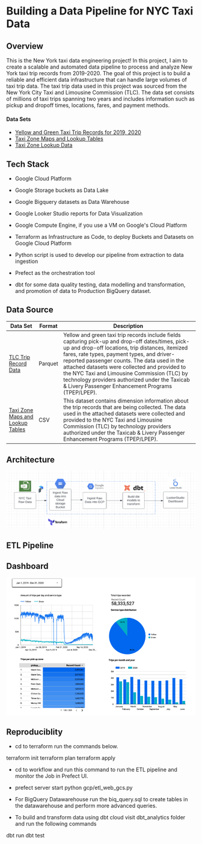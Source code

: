 
# Building a Data Pipeline for NYC Taxi Data




## Overview

This is the New York taxi data engineering project! In this project, I aim to create a scalable and automated data pipeline to process and analyze New York taxi trip records from 2019-2020. The goal of this project is to build a reliable and efficient data infrastructure that can handle large volumes of taxi trip data. The taxi trip data used in this project was sourced from the New York City Taxi and Limousine Commission (TLC). The data set consists of millions of taxi trips spanning two years and includes information such as pickup and dropoff times, locations, fares, and payment methods.

#### Data Sets 
* [Yellow and Green Taxi Trip Records for 2019, 2020](https://www1.nyc.gov/site/tlc/about/tlc-trip-record-data.page)
* [Taxi Zone Maps and Lookup Tables](https://www1.nyc.gov/site/tlc/about/tlc-trip-record-data.page)
* [Taxi Zone Lookup Data](https://www1.nyc.gov/site/tlc/about/tlc-trip-record-data.page)

## Tech Stack

* Google Cloud Platform
* Google Storage buckets as Data Lake
* Google Bigquery datasets as Data Warehouse
* Google Looker Studio reports for Data Visualization
* Google Compute Engine, if you use a VM on Google's Cloud Platform

* Terraform as Infrastructure as Code, to deploy Buckets and Datasets on Google Cloud Platform
* Python script is used to develop our pipeline from extraction to data ingestion
* Prefect as the orchestration tool
* dbt for some data quality testing, data modelling and transformation, and promotion of data to Production BigQuery dataset.

## Data Source 

| Data Set | Format | Description |
| ---      | ---    | ---         |
|[TLC Trip Record Data](https://travel.trade.gov/research/reports/i94/historical/2016.html)| Parquet | Yellow and green taxi trip records include fields capturing pick-up and drop-off dates/times, pick-up and drop-off locations, trip distances, itemized fares, rate types, payment types, and driver-reported passenger counts. The data used in the attached datasets were collected and provided to the NYC Taxi and Limousine Commission (TLC) by technology providers authorized under the Taxicab & Livery Passenger Enhancement Programs (TPEP/LPEP).
|[Taxi Zone Maps and Lookup Tables](https://www1.nyc.gov/site/tlc/about/tlc-trip-record-data.page)| CSV | This dataset contains dimension information about the trip records that are being collected. The data used in the attached datasets were collected and provided to the NYC Taxi and Limousine Commission (TLC) by technology providers authorized under the Taxicab & Livery Passenger Enhancement Programs (TPEP/LPEP).|

## Architecture
![images](https://github.com/Bashman234/NYC_Taxi-Data-Pipeline/blob/main/images/Screenshot%202023-10-25%20at%2015.42.58.png)
## ETL Pipeline
## Dashboard
![images](https://github.com/Bashman234/NYC_Taxi-Data-Pipeline/blob/main/images/Screenshot%202023-10-25%20at%2015.10.21.png)
## Reproduciblity 

* cd to terraform run the commands below.

terraform init
terraform plan
terraform apply

* cd to workflow and run this command to run the ETL pipeline and monitor the Job in Prefect UI.

* prefect server start
python gcp/etl_web_gcs.py 

* For BigQuery Datawarehouse run the biq_query.sql to create tables in the datawarehouse and perform more advanced queries.

* To build and transform data using dbt cloud visit dbt_analytics folder and run the following commands

dbt run
dbt test

